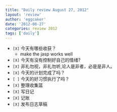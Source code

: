 ```yaml
---
title: "Daily review August 27, 2012" 
layout: 'review'
author: 'eggcaker'
date: '2012-08-27'
categories: review 2012
tags: ['daily']
---
```



  * `[X]` 今天有哪些收获？ 
    * make the jasp works well 
  * `[X]` 今天有没有控制好自己的情绪? 
  * `[X]` 非礼勿视，非礼勿听,论人是非者，必是是非人。 
  * `[X]` 今天的计划完成了吗？ 
  * `[ ]` 今天的好习惯执行了吗？ 
  * `[X]` 整理收集篮 
  * `[X]` 写日记 
  * `[X]` 记账 
  * `[X]` 发布日志草稿 


